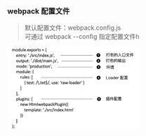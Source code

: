 ### webpack 配置文件
>默认配置文件：webpack.config.js  
>可通过 webpack --config 指定配置文件h

<img src="../images/basic_01.jpg" width="60%">